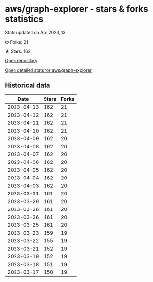 # aws/graph-explorer - stars & forks statistics

Stats updated on Apr 2023, 13

☋ Forks: 21

★ Stars: 162

[Open repository](https://github.com/aws/graph-explorer)

[Open detailed stats for aws/graph-explorer](https://reviewgithub.com/rep/aws/graph-explorer)

## Historical data
| Date | Stars | Forks |
|------|-------|-------|
| 2023-04-13 | 162 | 21 | 
| 2023-04-12 | 162 | 21 | 
| 2023-04-11 | 162 | 21 | 
| 2023-04-10 | 162 | 21 | 
| 2023-04-09 | 162 | 20 | 
| 2023-04-08 | 162 | 20 | 
| 2023-04-07 | 162 | 20 | 
| 2023-04-06 | 162 | 20 | 
| 2023-04-05 | 162 | 20 | 
| 2023-04-04 | 162 | 20 | 
| 2023-04-03 | 162 | 20 | 
| 2023-03-31 | 161 | 20 | 
| 2023-03-29 | 161 | 20 | 
| 2023-03-28 | 161 | 20 | 
| 2023-03-26 | 161 | 20 | 
| 2023-03-25 | 161 | 20 | 
| 2023-03-23 | 159 | 19 | 
| 2023-03-22 | 155 | 19 | 
| 2023-03-21 | 152 | 19 | 
| 2023-03-19 | 152 | 19 | 
| 2023-03-18 | 151 | 19 | 
| 2023-03-17 | 150 | 19 | 

